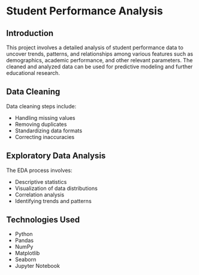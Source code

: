 # Student Performance Analysis

## Introduction

This project involves a detailed analysis of student performance data to uncover trends, patterns, and relationships among various features such as demographics, academic performance, and other relevant parameters. The cleaned and analyzed data can be used for predictive modeling and further educational research.

## Data Cleaning

Data cleaning steps include:

- Handling missing values
- Removing duplicates
- Standardizing data formats
- Correcting inaccuracies

## Exploratory Data Analysis

The EDA process involves:

- Descriptive statistics
- Visualization of data distributions
- Correlation analysis
- Identifying trends and patterns

## Technologies Used

- Python
- Pandas
- NumPy
- Matplotlib
- Seaborn
- Jupyter Notebook
